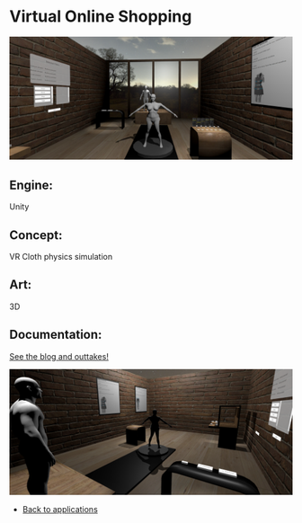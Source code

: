 # Virtual Online Shopping

![Virtual Online Shopping](vosBanner.PNG)

## Engine:
Unity

## Concept:
VR Cloth physics simulation
## Art: 
3D


## Documentation:
[See the blog and outtakes!](vosBlog.md)

![Virtual Online Shopping](vosbanner2.PNG)

- [Back to applications](applications.md)
